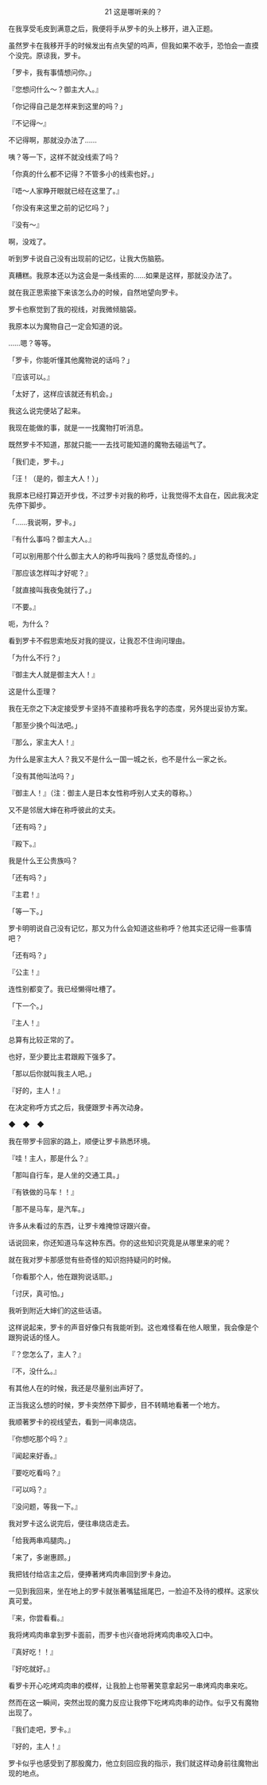 <p align="center">21 这是哪听来的？</p>

在我享受毛皮到满意之后，我便将手从罗卡的头上移开，进入正题。

虽然罗卡在我移开手的时候发出有点失望的呜声，但我如果不收手，恐怕会一直摸个没完。原谅我，罗卡。

「罗卡，我有事情想问你。」

『您想问什么～？御主大人。』

「你记得自己是怎样来到这里的吗？」

『不记得～』

不记得啊，那就没办法了……

咦？等一下，这样不就没线索了吗？

「你真的什么都不记得？不管多小的线索也好。」

『唔～人家睁开眼就已经在这里了。』

「你没有来这里之前的记忆吗？」

『没有～』

啊，没戏了。

听到罗卡说自己没有出现前的记忆，让我大伤脑筋。

真糟糕。我原本还以为这会是一条线索的……如果是这样，那就没办法了。

就在我正思索接下来该怎么办的时候，自然地望向罗卡。

罗卡也察觉到了我的视线，对我微倾脑袋。

我原本以为魔物自己一定会知道的说。

……嗯？等等。

「罗卡，你能听懂其他魔物说的话吗？」

『应该可以。』

「太好了，这样应该就还有机会。」

我这么说完便站了起来。

我现在能做的事，就是一一找魔物打听消息。

既然罗卡不知道，那就只能一一去找可能知道的魔物去碰运气了。

「我们走，罗卡。」

「汪！（是的，御主大人！）」

我原本已经打算迈开步伐，不过罗卡对我的称呼，让我觉得不太自在，因此我决定先停下脚步。

「……我说啊，罗卡。」

『有什么事吗？御主大人。』

「可以别用那个什么御主大人的称呼叫我吗？感觉乱奇怪的。」

『那应该怎样叫才好呢？』

「就直接叫我夜兔就行了。」

『不要。』

呃，为什么？

看到罗卡不假思索地反对我的提议，让我忍不住询问理由。

「为什么不行？」

『御主大人就是御主大人！』

这是什么歪理？

我在无奈之下决定接受罗卡坚持不直接称呼我名字的态度，另外提出妥协方案。

「那至少换个叫法吧。」

『那么，家主大人！』

为什么是家主大人？我又不是什么一国一城之长，也不是什么一家之长。

「没有其他叫法吗？」

『御主人！』（注：御主人是日本女性称呼别人丈夫的尊称。）

又不是邻居大婶在称呼彼此的丈夫。

「还有吗？」

『殿下。』

我是什么王公贵族吗？

「还有吗？」

『主君！』

「等一下。」

罗卡明明说自己没有记忆，那又为什么会知道这些称呼？他其实还记得一些事情吧？

「还有吗？」

『公主！』

连性别都变了。我已经懒得吐槽了。

「下一个。」

『主人！』

总算有比较正常的了。

也好，至少要比主君跟殿下强多了。

「那以后你就叫我主人吧。」

『好的，主人！』

在决定称呼方式之后，我便跟罗卡再次动身。

◆　◆　◆

我在带罗卡回家的路上，顺便让罗卡熟悉环境。

『哇！主人，那是什么？』

「那叫自行车，是人坐的交通工具。」

『有铁做的马车！！』

「那不是马车，是汽车。」

许多从未看过的东西，让罗卡难掩惊讶跟兴奋。

话说回来，你还知道马车这种东西。你的这些知识究竟是从哪里来的呢？

就在我对罗卡那感觉有些奇怪的知识抱持疑问的时候。

「你看那个人，他在跟狗说话耶。」

「讨厌，真可怕。」

我听到附近大婶们的这些话语。

这样说起来，罗卡的声音好像只有我能听到。这也难怪看在他人眼里，我会像是个跟狗说话的怪人。

『？您怎么了，主人？』

『不，没什么。』

有其他人在的时候，我还是尽量别出声好了。

正当我这么想的时候，罗卡突然停下脚步，目不转睛地看著一个地方。

我顺著罗卡的视线望去，看到一间串烧店。

『你想吃那个吗？』

『闻起来好香。』

『要吃吃看吗？』

『可以吗？』

『没问题，等我一下。』

我对罗卡这么说完后，便往串烧店走去。

「给我两串鸡腿肉。」

「来了，多谢惠顾。」

我把钱付给店主之后，便捧著烤鸡肉串回到罗卡身边。

一见到我回来，坐在地上的罗卡就张著嘴猛摇尾巴，一脸迫不及待的模样。这家伙真可爱。

『来，你尝看看。』

我将烤鸡肉串拿到罗卡面前，而罗卡也兴奋地将烤鸡肉串咬入口中。

『真好吃！！』

『好吃就好。』

看罗卡开心吃烤鸡肉串的模样，让我脸上也带著笑意拿起另一串烤鸡肉串来吃。

然而在这一瞬间，突然出现的魔力反应让我停下吃烤鸡肉串的动作。似乎又有魔物出现了。

『我们走吧，罗卡。』

『好的，主人！』

罗卡似乎也感受到了那股魔力，他立刻回应我的指示，我们就这样动身前往魔物出现的地点。

